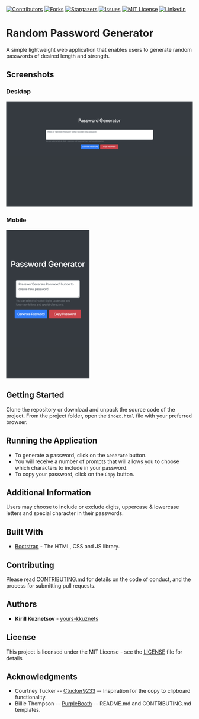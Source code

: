 [![Contributors][contributors-shield]][contributors-url] [![Forks][forks-shield]][forks-url] [![Stargazers][stars-shield]][stars-url] [![Issues][issues-shield]][issues-url] [![MIT License][license-shield]][license-url] [![LinkedIn][linkedin-shield]][linkedin-url]
# Random Password Generator

A simple lightweight web application that enables users to generate random passwords of desired length and strength.

## Screenshots
### Desktop
<img src="assets/img/random_password_generator_desktop.png" alt="Random password generator desktop screenshot"/>

### Mobile
<img src="assets/img/random_password_generator_mobile.png" height="400" alt="Random password generator mobile screenshot"/>


## Getting Started

Clone the repository or download and unpack the source code of the project. From the project folder, open the `index.html` file with your preferred browser.

## Running the Application

 - To generate a password, click on the `Generate` button.
 - You will receive a number of prompts that will allows you to choose which characters to include in your password.
 - To copy your password, click on the `Copy` button.


## Additional Information

Users may choose to include or exclude digits, uppercase & lowercase letters and special character in their passwords.

## Built With

* [Bootstrap](https://getbootstrap.com/) - The HTML, CSS and JS library.

## Contributing

Please read [CONTRIBUTING.md](https://github.com/yours-kkuznets/Random-Password-Generator/blob/master/CONTRIBUTING.md) for details on the code of conduct, and the process for submitting pull requests.

## Authors

* **Kirill Kuznetsov** -  [yours-kkuznets](https://github.com/yours-kkuznets)

## License

This project is licensed under the MIT License - see the [LICENSE](https://github.com/yours-kkuznets/Random-Password-Generator/blob/master/LICENSE) file for details

## Acknowledgments

* Courtney Tucker --  [Ctucker9233](https://github.com/Ctucker9233) -- Inspiration for the copy to clipboard functionality.
* Billie Thompson --  [PurpleBooth](https://gist.github.com/PurpleBooth) -- README.md and CONTRIBUTING.md templates.
  
  


[contributors-shield]:  https://img.shields.io/github/contributors/yours-kkuznets/Random-Password-Generator.svg?style=flat-square

[contributors-url]:  https://github.com/yours-kkuznets/Random-Password-Generator/graphs/contributors

[forks-shield]:  https://img.shields.io/github/forks/yours-kkuznets/Random-Password-Generator.svg?style=flat-square

[forks-url]:  https://github.com/othneildrew/yours-kkuznets/Random-Password-Generator/network/members

[stars-shield]:  https://img.shields.io/github/stars/yours-kkuznets/Random-Password-Generator.svg?style=flat-square

[stars-url]:  https://github.com/yours-kkuznets/Random-Password-Generator/stargazers

[issues-shield]:  https://img.shields.io/github/issues/yours-kkuznets/Random-Password-Generator.svg?style=flat-square

[issues-url]:  https://github.com/yours-kkuznets/Random-Password-Generator/issues

[license-shield]:  https://img.shields.io/github/license/yours-kkuznets/Random-Password-Generator.svg?style=flat-square

[license-url]:  https://github.com/yours-kkuznets/Random-Password-Generator/blob/master/LICENSE.txt

[linkedin-shield]:  https://img.shields.io/badge/-LinkedIn-black.svg?style=flat-square&logo=linkedin&colorB=555

[linkedin-url]:  https://linkedin.com/in/yourskkuznets
